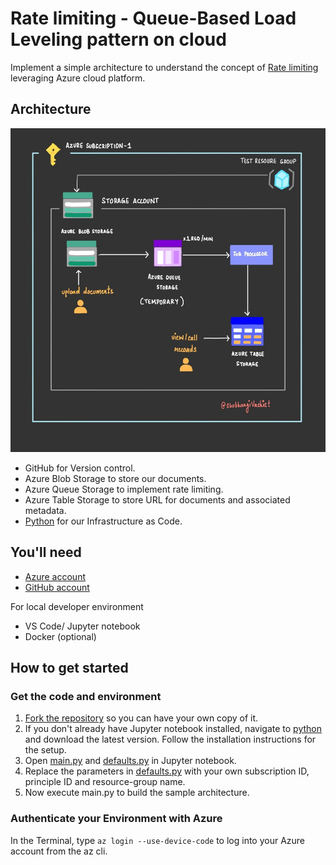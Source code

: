 # Rate limiting - Queue-Based Load Leveling pattern on cloud

Implement a simple architecture to understand the concept of [Rate limiting](https://shubhangivashist.medium.com/queue-based-load-leveling-pattern-in-cloud-hosted-applications-039b2ad8f378) leveraging Azure cloud platform.  

## Architecture 

![diagram](architecture.jpg)

- GitHub for Version control.
- Azure Blob Storage to store our documents.
- Azure Queue Storage to implement rate limiting.
- Azure Table Storage to store URL for documents and associated metadata. 
- [Python](https://learn.microsoft.com/en-us/azure/developer/python/sdk/azure-sdk-overview) for our Infrastructure as Code.

## You'll need

- [Azure account](azure.com/free)
- [GitHub account](github.com/join)

For local developer environment

- VS Code/ Jupyter notebook
- Docker (optional)

## How to get started

### Get the code and environment

1. [Fork the repository](https://docs.github.com/pull-requests/collaborating-with-pull-requests/working-with-forks/about-forks) so you can have your own copy of it. 
2. If you don't already have Jupyter notebook installed, navigate to [python](https://jupyter.org/) and download the latest version. Follow the installation instructions for the setup.
3. Open [main.py](main.py) and [defaults.py](defaults.py) in Jupyter notebook. 
4. Replace the parameters in [defaults.py](defaults.py) with your own subscription ID, principle ID and resource-group name.
5. Now execute main.py to build the sample architecture.

### Authenticate your Environment with Azure
In the Terminal, type `az login --use-device-code` to log into your Azure account from the az cli.


        
